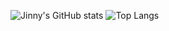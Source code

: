 ![Jinny's GitHub stats](https://github-readme-stats.vercel.app/api?username=becooq81&show_icons=true&theme=radical) ![Top Langs](https://github-readme-stats.vercel.app/api/top-langs/?username=becooq81&layout=compact)

